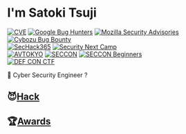 # I'm Satoki Tsuji
[![CVE](https://img.shields.io/badge/CVE-9-f68826.svg)](https://www.cve.org/) 
[![Google Bug Hunters](https://img.shields.io/badge/Google_Bug_Hunters-4-202124.svg)](https://bughunters.google.com/profile/577f4342-b9c0-4049-9c54-ca5c2d1bb102) 
[![Mozilla Security Advisories](https://img.shields.io/badge/Mozilla_Security_Advisories-2-ffffff.svg)](https://www.mozilla.org/en-US/security/advisories/) 
[![Cybozu Bug Bounty](https://img.shields.io/badge/Cybozu_Bug_Bounty-8-64bdd4.svg)](https://cybozu.co.jp/products/bug-bounty/en/)  
[![SecHack365](https://img.shields.io/badge/SecHack365-2020-ffd700.svg)](https://sechack365.nict.go.jp/) 
[![Security Next Camp](https://img.shields.io/badge/Security_Next_Camp-2022-41b487.svg)](https://www.security-camp.or.jp/)  
[![AVTOKYO](https://img.shields.io/badge/AVTOKYO-2020,_23-000000.svg)](https://www.avtokyo.org/) 
[![SECCON](https://img.shields.io/badge/SECCON-2023-e41012.svg)](https://www.seccon.jp/) 
[![SECCON Beginners](https://img.shields.io/badge/SECCON_Beginners-2021--24-66ee33.svg)](https://www.seccon.jp/)  
[![DEF CON CTF](https://img.shields.io/badge/DEF_CON_CTF-30,_31-7777ff.svg)](https://defcon.org/)  

👻 Cyber Security Engineer ?  

## 😈[Hack](Hack.md)

## 🏆[Awards](Awards.md)
